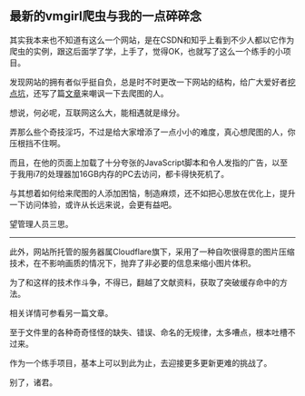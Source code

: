 ## 最新的vmgirl爬虫与我的一点碎碎念

其实我本来也不知道有这么一个网站，是在CSDN和知乎上看到不少人都以它作为爬虫的实例，跟这后面学了学，上手了，觉得OK，也就写了这么一个练手的小项目。

发现网站的拥有者似乎挺自负，总是时不时更改一下网站的结构，给广大爱好者[挖点坑]((https://www.nange.cn/disable-devtool.html))，还写了篇[文章](https://www.nange.cn/i-killed-a-python.html)来嘲讽一下去爬图的人。

想说，何必呢，互联网这么大，能相遇就是缘分。

弄那么些个奇技淫巧，不过是给大家增添了一点小小的难度，真心想爬图的人，你压根挡不住啊。

而且，在他的页面上加载了十分夸张的JavaScript脚本和令人发指的广告，以至于我用i7的处理器加16GB内存的PC去访问，都卡得快死机了。

与其想着如何给来爬图的人添加困恼，制造麻烦，还不如把心思放在优化上，提升一下访问体验，或许从长远来说，会更有益吧。

望管理人员三思。

---

此外，网站所托管的服务器属Cloudflare旗下，采用了一种自吹很得意的图片压缩技术，在不影响画质的情况下，抛弃了非必要的信息来缩小图片体积。

为了和这样的技术作斗争，不得已，翻越了文献资料，获取了突破缓存命中的方法。

相关详情可参看另一篇文章。

至于文件里的各种奇奇怪怪的缺失、错误、命名的无规律，太多嘈点，根本吐槽不过来。

作为一个练手项目，基本上可以到此为止，去迎接更多更新更难的挑战了。

别了，诸君。
